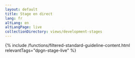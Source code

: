 ```yaml
---
layout: default
title: Stage en direct
lang: fr
altLang: en
altLangPage: live
collectionDirectory: views/development-stages
---
```


{% include /functions/filtered-standard-guideline-content.html relevantTags="dpgn-stage-live" %}
